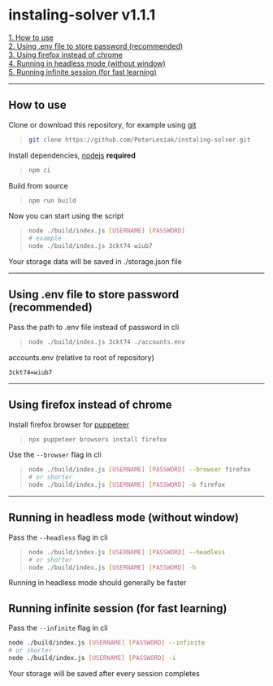 # instaling-solver v1.1.1

[1. How to use](#how-to-use) <br />
[2. Using .env file to store password (recommended)](#using-env-file-to-store-password-recommended) <br />
[3. Using firefox instead of chrome](#using-firefox-instead-of-chrome) <br />
[4. Running in headless mode (without window)](#running-in-headless-mode-without-window) <br />
[5. Running infinite session (for fast learning)](#running-infinite-session-for-fast-learning) <br />

<hr />

## How to use

Clone or download this repository, for example using [git](https://git-scm.com/)

> ```sh
> git clone https://github.com/PeterLesiak/instaling-solver.git
> ```

Install dependencies, [nodejs](https://nodejs.org/en) **required**

> ```sh
> npm ci
> ```

Build from source

> ```sh
> npm run build
> ```

Now you can start using the script

> ```sh
> node ./build/index.js [USERNAME] [PASSWORD]
> # example
> node ./build/index.js 3ckt74 wiub7
> ```

Your storage data will be saved in ./storage.json file

<hr />

## Using .env file to store password (recommended)

Pass the path to .env file instead of password in cli

> ```sh
> node ./build/index.js 3ckt74 ./accounts.env
> ```

accounts.env (relative to root of repository)

```env
3ckt74=wiub7
```

<hr />

## Using firefox instead of chrome

Install firefox browser for [puppeteer](https://pptr.dev/)

> ```sh
> npx puppeteer browsers install firefox
> ```

Use the `--browser` flag in cli

> ```sh
> node ./build/index.js [USERNAME] [PASSWORD] --browser firefox
> # or shorter
> node ./build/index.js [USERNAME] [PASSWORD] -b firefox
> ```

<hr />

## Running in headless mode (without window)

Pass the `--headless` flag in cli

> ```sh
> node ./build/index.js [USERNAME] [PASSWORD] --headless
> # or shorter
> node ./build/index.js [USERNAME] [PASSWORD] -h
> ```

Running in headless mode should generally be faster

## Running infinite session (for fast learning)

Pass the `--infinite` flag in cli

```sh
node ./build/index.js [USERNAME] [PASSWORD] --infinite
# or shorter
node ./build/index.js [USERNAME] [PASSWORD] -i
```

Your storage will be saved after every session completes
